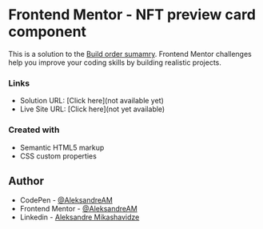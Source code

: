 # Frontend Mentor - NFT preview card component

This is a solution to the [Build order sumamry](https://www.frontendmentor.io/challenges/order-summary-component-QlPmajDUj). Frontend Mentor challenges help you improve your coding skills by building realistic projects.

### Links

- Solution URL: [Click here](not available yet)
- Live Site URL: [Click here](not yet available)

### Created with

- Semantic HTML5 markup
- CSS custom properties

## Author

- CodePen - [@AleksandreAM](https://codepen.io/AleksandreAM)
- Frontend Mentor - [@AleksandreAM](https://www.frontendmentor.io/profile/AleksandreAM)
- Linkedin - [Aleksandre Mikashavidze](https://www.linkedin.com/in/aleksandre-mikashavidze-a63bb31a9/)

